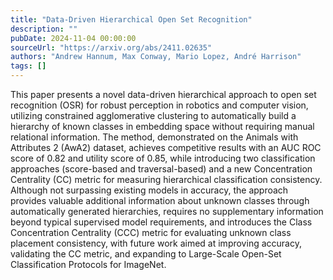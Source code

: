```yaml
---
title: "Data-Driven Hierarchical Open Set Recognition"
description: ""
pubDate: 2024-11-04 00:00:00
sourceUrl: "https://arxiv.org/abs/2411.02635"
authors: "Andrew Hannum, Max Conway, Mario Lopez, André Harrison"
tags: []
---
```


This paper presents a novel data-driven hierarchical approach to open set recognition (OSR) for robust perception in robotics and computer vision, utilizing constrained agglomerative clustering to automatically build a hierarchy of known classes in embedding space without requiring manual relational information. The method, demonstrated on the Animals with Attributes 2 (AwA2) dataset, achieves competitive results with an AUC ROC score of 0.82 and utility score of 0.85, while introducing two classification approaches (score-based and traversal-based) and a new Concentration Centrality (CC) metric for measuring hierarchical classification consistency. Although not surpassing existing models in accuracy, the approach provides valuable additional information about unknown classes through automatically generated hierarchies, requires no supplementary information beyond typical supervised model requirements, and introduces the Class Concentration Centrality (CCC) metric for evaluating unknown class placement consistency, with future work aimed at improving accuracy, validating the CC metric, and expanding to Large-Scale Open-Set Classification Protocols for ImageNet.
